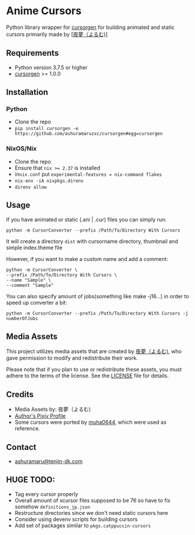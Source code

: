 # Anime Cursors

Python library wrapper for [cursorgen](https://github.com/ashuramaruzxc/cursorgen) for building animated
and static cursors primarily made by [[夜夢（よるむ)](https://www.pixiv.net/en/users/345405)]

## Requirements

* Python version 3.7.5 or higher
* [cursorgen](https://github.com/ashuramaruzxc/cursorgen) >= 1.0.0

## Installation

### Python

* Clone the repo
* `pip install cursorgen -e https://github.com/ashuramaruzxc/cursorgen#egg=cursorgen`

### NixOS/Nix

* Clone the repo
* Ensure that `nix >= 2.37` is installed
* in`nix.conf` put `experimental-features = nix-command flakes`
* `nix-env -iA nixpkgs.direnv`
* `direnv allow`

## Usage

If you have animated or static (.ani | .cur) files you can simply run:

    python -m CursorConverter --prefix /Path/To/Directory With Cursors
It will create a directory `dist` with cursorname directory, thumbnail and simple index.theme file

However, if you want to make a custom name and add a comment:

    python -m CursorConverter \
    --prefix /Path/To/Directory With Cursors \
    --name "Sample" \
    --comment "Sample"
You can also specify amount of jobs(something like make -j16...) in order to speed up converter a bit:

    python -m CursorConverter --prefix /Path/To/Directory With Cursors -j numberOfJobs

## Media Assets

This project utilizes media assets that are created by [夜夢（よるむ)](https://www.pixiv.net/en/users/345405), who gave permission to modify and redistribute their work.

Please note that if you plan to use or redistribute these assets, you must adhere to the terms of the license. See the [LICENSE](COPYING.CC-BY-NC-SA.4.0.md) file for details.

## Credits

* Media Assets by: 夜夢（よるむ)
* [Author's Pixiv Profile](https://www.pixiv.net/en/users/345405)
* Some cursors were ported by [muha0644](https://www.pling.com/u/muha0644), which were used as reference.
  
## Contact

* [ashuramaru@tenjin-dk.com](mailto:ashuramaru@tenjin-dk.com)

## HUGE TODO:
- Tag every cursor properly
- Overall amount of xcursor files supposed to be 76 so have to fix somehow `definitions_jp.json`
- Restructure directories since we don't need static cursors here
- Consider using devenv scripts for building cursors
- Add set of packages similar to `pkgs.catppuccin-cursors`